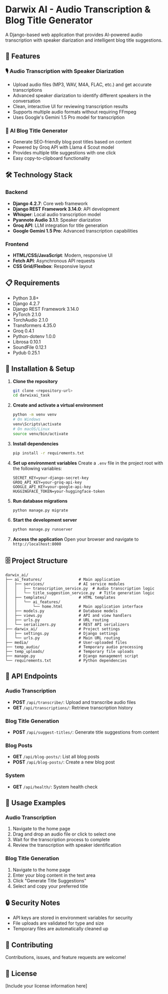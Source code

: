 # Darwix AI - Audio Transcription & Blog Title Generator

A Django-based web application that provides AI-powered audio transcription with speaker diarization and intelligent blog title suggestions.

## 🚀 Features

### 🎙️ Audio Transcription with Speaker Diarization
- Upload audio files (MP3, WAV, M4A, FLAC, etc.) and get accurate transcriptions
- Advanced speaker diarization to identify different speakers in the conversation
- Clean, interactive UI for reviewing transcription results
- Supports multiple audio formats without requiring FFmpeg
- Uses Google's Gemini 1.5 Pro model for transcription

### 📝 AI Blog Title Generator
- Generate SEO-friendly blog post titles based on content
- Powered by Groq API with Llama 4 Scout model
- Provides multiple title suggestions with one click
- Easy copy-to-clipboard functionality

## 🛠️ Technology Stack

### Backend
- **Django 4.2.7**: Core web framework
- **Django REST Framework 3.14.0**: API development
- **Whisper**: Local audio transcription model
- **Pyannote Audio 3.1.1**: Speaker diarization
- **Groq API**: LLM integration for title generation
- **Google Gemini 1.5 Pro**: Advanced transcription capabilities

### Frontend
- **HTML/CSS/JavaScript**: Modern, responsive UI
- **Fetch API**: Asynchronous API requests
- **CSS Grid/Flexbox**: Responsive layout

## 📋 Requirements
- Python 3.8+
- Django 4.2.7
- Django REST Framework 3.14.0
- PyTorch 2.1.0
- TorchAudio 2.1.0
- Transformers 4.35.0
- Groq 0.4.1
- Python-dotenv 1.0.0
- Librosa 0.10.1
- SoundFile 0.12.1
- Pydub 0.25.1

## 🔧 Installation & Setup

1. **Clone the repository**
   ```bash
   git clone <repository-url>
   cd darwixai_task
   ```

2. **Create and activate a virtual environment**
   ```bash
   python -m venv venv
   # On Windows
   venv\Scripts\activate
   # On macOS/Linux
   source venv/bin/activate
   ```

3. **Install dependencies**
   ```bash
   pip install -r requirements.txt
   ```

4. **Set up environment variables**
   Create a `.env` file in the project root with the following variables:
   ```
   SECRET_KEY=your-django-secret-key
   GROQ_API_KEY=your-groq-api-key
   GOOGLE_API_KEY=your-google-api-key
   HUGGINGFACE_TOKEN=your-huggingface-token
   ```

5. **Run database migrations**
   ```bash
   python manage.py migrate
   ```

6. **Start the development server**
   ```bash
   python manage.py runserver
   ```

7. **Access the application**
   Open your browser and navigate to `http://localhost:8000`

## 🗄️ Project Structure

```
darwix_ai/
├── ai_features/                # Main application
│   ├── services/               # AI service modules
│   │   ├── transcription_service.py  # Audio transcription logic
│   │   └── title_suggestion_service.py  # Title generation logic
│   ├── templates/              # HTML templates
│   │   └── ai_features/
│   │       └── home.html       # Main application interface
│   ├── models.py               # Database models
│   ├── views.py                # API and view handlers
│   ├── urls.py                 # URL routing
│   └── serializers.py          # REST API serializers
├── darwix_ai/                  # Project settings
│   ├── settings.py             # Django settings
│   └── urls.py                 # Main URL routing
├── media/                      # User-uploaded files
├── temp_audio/                 # Temporary audio processing
├── temp_uploads/               # Temporary file uploads
├── manage.py                   # Django management script
└── requirements.txt            # Python dependencies
```

## 🔌 API Endpoints

### Audio Transcription
- **POST** `/api/transcribe/`: Upload and transcribe audio files
- **GET** `/api/transcriptions/`: Retrieve transcription history

### Blog Title Generation
- **POST** `/api/suggest-titles/`: Generate title suggestions from content

### Blog Posts
- **GET** `/api/blog-posts/`: List all blog posts
- **POST** `/api/blog-posts/`: Create a new blog post

### System
- **GET** `/api/health/`: System health check

## 📝 Usage Examples

### Audio Transcription
1. Navigate to the home page
2. Drag and drop an audio file or click to select one
3. Wait for the transcription process to complete
4. Review the transcription with speaker identification

### Blog Title Generation
1. Navigate to the home page
2. Enter your blog content in the text area
3. Click "Generate Title Suggestions"
4. Select and copy your preferred title

## 🔒 Security Notes
- API keys are stored in environment variables for security
- File uploads are validated for type and size
- Temporary files are automatically cleaned up

## 🤝 Contributing
Contributions, issues, and feature requests are welcome!

## 📄 License
[Include your license information here]
